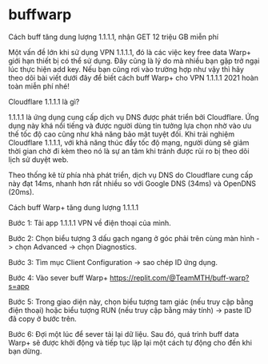 # buffwarp    


Cách buff tăng dung lượng 1.1.1.1, nhận GET 12 triệu GB miễn phí


Một vấn đề lớn khi sử dụng VPN 1.1.1.1, đó là các việc key free data Warp+ giới hạn thiết bị có thể sử dụng. Đây cũng là lý do mà nhiều bạn gặp trở ngại lúc thực hiện add key. Nếu bạn cũng rơi vào trường hợp như vậy thì hãy theo dõi bài viết dưới đây để biết cách buff Warp+ cho VPN 1.1.1.1 2021 hoàn toàn miễn phí nhé!

Cloudflare 1.1.1.1 là gì?

1.1.1.1 là ứng dụng cung cấp dịch vụ DNS được phát triển bởi Cloudflare. Ứng dụng này khá nổi tiếng và được người dùng tin tưởng lựa chọn nhờ vào ưu thế tốc độ cao cũng như khả năng bảo mật tuyệt đối. Khi trải nghiệm Cloudflare 1.1.1.1, với khả năng thúc đẩy tốc độ mạng, người dùng sẽ giảm thời gian chờ đi kèm theo nó là sự an tâm khi tránh được rủi ro bị theo dõi lịch sử duyệt web.


Theo thống kê từ phía nhà phát triển, dịch vụ DNS do Cloudflare cung cấp này đạt 14ms, nhanh hơn rất nhiều so với Google DNS (34ms) và OpenDNS (20ms).


Cách buff Warp+ tăng dung lượng 1.1.1.1

Bước 1: Tải app 1.1.1.1 VPN về điện thoại của mình.

Bước 2: Chọn biểu tượng 3 dấu gạch ngang ở góc phải trên cùng màn hình -> chọn Advanced -> chọn Diagnostics.


Bước 3: Tìm mục Client Configuration -> sao chép ID ứng dụng.


Bước 4: Vào sever buff Warp+
https://replit.com/@TeamMTH/buff-warp?s=app

Bước 5: Trong giao diện này, chọn biểu tượng tam giác (nếu truy cập bằng điện thoại) hoặc biểu tượng RUN (nếu truy cập bằng máy tính) -> paste ID đã copy ở bước trên.


Bước 6: Đợi một lúc để sever tải lại dữ liệu. Sau đó, quá trình buff data Warp+ sẽ được khởi động và tiếp tục lặp lại một cách tự động cho đến khi bạn dừng.
